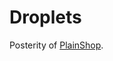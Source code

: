 # Droplets

Posterity of [PlainShop](https://gitlab.com/elixir-crystal/plain-shop/).

<!-- 
Name comes from free game [`雨宿バス停留所`](https://pan.baidu.com/s/1OxCgxq0leAlQEFisuNzQ2w?pwd=rpdh) by `月の側面`
-->
